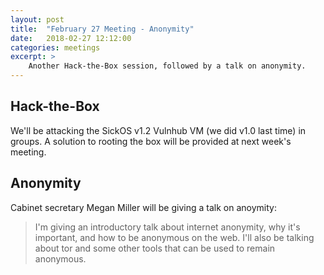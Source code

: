 ```yaml
---
layout: post
title:  "February 27 Meeting - Anonymity"
date:   2018-02-27 12:12:00
categories: meetings
excerpt: >
    Another Hack-the-Box session, followed by a talk on anonymity.
---
```


Hack-the-Box
---
We'll be attacking the SickOS v1.2 Vulnhub VM (we did v1.0 last time) in
groups. A solution to rooting the box will be provided at next week's meeting.

Anonymity
--
Cabinet secretary Megan Miller will be giving a talk on anoymity:

> I'm giving an introductory talk about internet anonymity, why it's important,
and how to be anonymous on the web. I'll also be talking about tor and some
other tools that can be used to remain anonymous.
